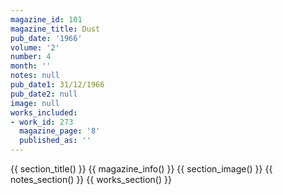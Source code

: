 ```yaml
---
magazine_id: 101
magazine_title: Dust
pub_date: '1966'
volume: '2'
number: 4
month: ''
notes: null
pub_date1: 31/12/1966
pub_date2: null
image: null
works_included:
- work_id: 273
  magazine_page: '8'
  published_as: ''
---
```


{{ section_title() }}
{{ magazine_info() }}
{{ section_image() }}
{{ notes_section() }}
{{ works_section() }}
